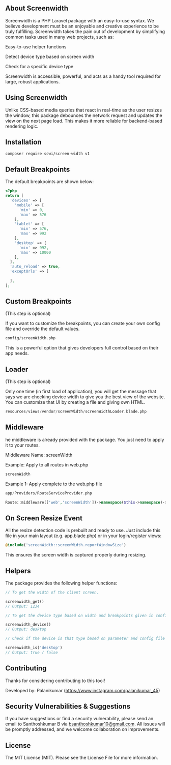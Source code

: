 ## About Screenwidth
Screenwidth is a PHP Laravel package with an easy-to-use syntax. We believe development must be an enjoyable and creative experience to be truly fulfilling. Screenwidth takes the pain out of development by simplifying common tasks used in many web projects, such as:

Easy-to-use helper functions

Detect device type based on screen width

Check for a specific device type

Screenwidth is accessible, powerful, and acts as a handy tool required for large, robust applications.


## Using Screenwidth
Unlike CSS-based media queries that react in real-time as the user resizes the window, this package debounces the network request and updates the view on the next page load. This makes it more reliable for backend-based rendering logic.


## Installation
```
composer require scwi/screen-width v1
```


## Default Breakpoints

The default breakpoints are shown below:

```php
<?php
return [
  'devices' => [
    'mobile' => [
      'min' => 0,
      'max' => 576
    ],
    'tablet' => [
      'min' => 576,
      'max' => 992
    ],
    'desktop' => [
      'min' => 992,
      'max' => 10000
    ],
  ],
  'auto_reload' => true,
  'exceptUrls' => [
    
  ],
];
```


## Custom Breakpoints

(This step is optional)

If you want to customize the breakpoints, you can create your own config file and override the default values.

```php
config/screenWidth.php
```
This is a powerful option that gives developers full control based on their app needs.

## Loader

(This step is optional)

Only one time (in first load of application), you will get the message that says we are checking device width to give you the best view of the website. You can customize that UI by creating a file and giving own HTML.

```php
resources/views/vendor/screenWidth/screenWidthLoader.blade.php
```


## Middleware

he middleware is already provided with the package. You just need to apply it to your routes.

Middleware Name: screenWidth

Example: Apply to all routes in web.php

```php
screenWidth
```

Example 1: Apply complete to the web.php file
```php
app/Providers/RouteServiceProvider.php

Route::middleware(['web','screenWidth'])->namespace($this->namespace)->group(base_path('routes/web.php'));
```

## On Screen Resize Event

All the resize detection code is prebuilt and ready to use. Just include this file in your main layout (e.g. app.blade.php) or in your login/register views:

```php
@include('screenWidth::screenWidth.reportWindowSize')
```
This ensures the screen width is captured properly during resizing.

## Helpers

The package provides the following helper functions:

```php
// To get the width of the client screen.

screenwidth_get()
// Output: 1234

// To get the device type based on width and breakpoints given in config file

screenwidth_device()
// Output: desktop

// Check if the device is that type based on parameter and config file

screenwidth_is('desktop')
// Output: true / false

```



## Contributing

Thanks for considering contributing to this tool!

Developed by: Palanikumar (https://www.instagram.com/palanikumar_45)


## Security Vulnerabilities & Suggestions

If you have suggestions or find a security vulnerability, please send an email to Santhoshkumar B via bsanthoshkumar10@gmail.com. All issues will be promptly addressed, and we welcome collaboration on improvements.

## License

The MIT License (MIT). Please see the License File for more information.
